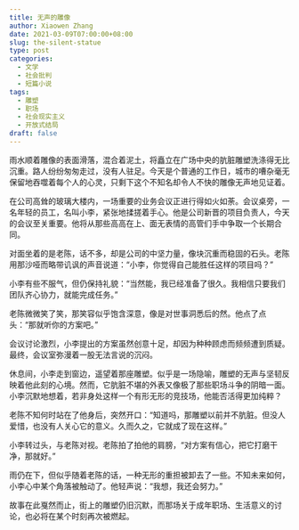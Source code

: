 ```yaml
---
title: 无声的雕像
author: Xiaowen Zhang
date: 2021-03-09T07:00:00+08:00
slug: the-silent-statue
type: post
categories:
  - 文学
  - 社会批判
  - 短篇小说
tags:
  - 雕塑
  - 职场
  - 社会现实主义
  - 开放式结局
draft: false
---
```


雨水顺着雕像的表面滑落，混合着泥土，将矗立在广场中央的肮脏雕塑洗涤得无比沉重。路人纷纷匆匆走过，没有人驻足。今天是个普通的工作日，城市的嘈杂毫无保留地吞噬着每个人的心灵，只剩下这个不知名却令人不快的雕像无声地见证着。

在公司高耸的玻璃大楼内，一场重要的业务会议正进行得如火如荼。会议桌旁，一名年轻的员工，名叫小李，紧张地揉搓着手心。他是公司新晋的项目负责人，今天的会议至关重要。他将从那些高高在上、面无表情的高管们手中争取一个长期合同。

对面坐着的是老陈，话不多，却是公司的中坚力量，像块沉重而稳固的石头。老陈用那沙哑而略带讥讽的声音说道：“小李，你觉得自己能胜任这样的项目吗？”

小李有些不服气，但仍保持礼貌：“当然能，我已经准备了很久。我相信只要我们团队齐心协力，就能完成任务。”

老陈微微笑了笑，那笑容似乎饱含深意，像是对世事洞悉后的然。他点了点头：“那就听你的方案吧。”

会议讨论激烈，小李提出的方案虽然创意十足，却因为种种顾虑而频频遭到质疑。最终，会议室弥漫着一股无法言说的沉闷。

休息间，小李走到窗边，遥望着那座雕塑。似乎是一场隐喻，雕塑的无声与坚韧反映着他此刻的心境。然而，它肮脏不堪的外表又像极了那些职场斗争的阴暗一面。小李沉默地想着，若非身处这样一个有形无形的竞技场，他能否活得更加纯粹？

老陈不知何时站在了他身后，突然开口：“知道吗，那雕塑以前并不肮脏。但没人爱惜，也没有人关心它的意义。久而久之，它就成了现在这样。”

小李转过头，与老陈对视。老陈拍了拍他的肩膀，“对方案有信心，把它打磨干净，那就好。”

雨仍在下，但似乎随着老陈的话，一种无形的重担被卸去了一些。不知未来如何，小李心中某个角落被触动了。他轻声说：“我想，我还会努力。”

故事在此戛然而止，街上的雕塑仍旧沉默，而那场关于成年职场、生活意义的讨论，也必将在某个时刻再次被燃起。
